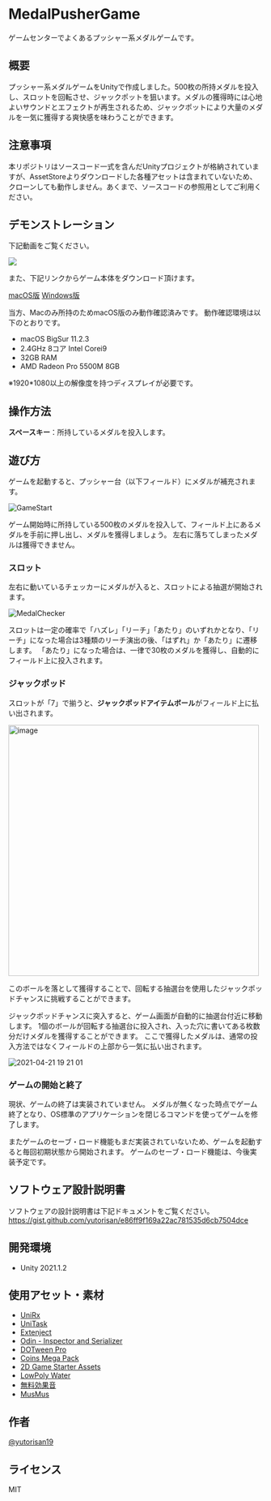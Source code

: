# MedalPusherGame

ゲームセンターでよくあるプッシャー系メダルゲームです。

## 概要

プッシャー系メダルゲームをUnityで作成しました。500枚の所持メダルを投入し、スロットを回転させ、ジャックポットを狙います。メダルの獲得時には心地よいサウンドとエフェクトが再生されるため、ジャックポットにより大量のメダルを一気に獲得する爽快感を味わうことができます。

## 注意事項

本リポジトリはソースコード一式を含んだUnityプロジェクトが格納されていますが、AssetStoreよりダウンロードした各種アセットは含まれていないため、クローンしても動作しません。あくまで、ソースコードの参照用としてご利用ください。

## デモンストレーション

下記動画をご覧ください。

[![](https://img.youtube.com/vi/g6-gXzIgOWM/0.jpg)](https://www.youtube.com/watch?v=g6-gXzIgOWM)

また、下記リンクからゲーム本体をダウンロード頂けます。

[macOS版](https://www.dropbox.com/s/nvjndcine736alj/MedalPusherGame_ver.0.1.app.zip?dl=0)
[Windows版](https://www.dropbox.com/s/hkabaknuigboj35/MedalPusherGame_ver.0.1.exe.zip?dl=0)

当方、Macのみ所持のためmacOS版のみ動作確認済みです。
動作確認環境は以下のとおりです。

- macOS BigSur 11.2.3
- 2.4GHz 8コア Intel Corei9
- 32GB RAM
- AMD Radeon Pro 5500M 8GB

※1920*1080以上の解像度を持つディスプレイが必要です。


## 操作方法

**スペースキー**：所持しているメダルを投入します。

## 遊び方

ゲームを起動すると、プッシャー台（以下フィールド）にメダルが補充されます。

![GameStart](https://user-images.githubusercontent.com/60573963/115537661-04133200-a2d6-11eb-82c2-071b1c2d87f5.gif)

ゲーム開始時に所持している500枚のメダルを投入して、フィールド上にあるメダルを手前に押し出し、メダルを獲得しましょう。
左右に落ちてしまったメダルは獲得できません。

### スロット

左右に動いているチェッカーにメダルが入ると、スロットによる抽選が開始されます。

![MedalChecker](https://user-images.githubusercontent.com/60573963/115537420-c44c4a80-a2d5-11eb-94e8-98efb1a7b897.gif)

スロットは一定の確率で「ハズレ」「リーチ」「あたり」のいずれかとなり、「リーチ」になった場合は3種類のリーチ演出の後、「はずれ」か「あたり」に遷移します。
「あたり」になった場合は、一律で30枚のメダルを獲得し、自動的にフィールド上に投入されます。
　　　
### ジャックポッド

スロットが「7」で揃うと、**ジャックポッドアイテムボール**がフィールド上に払い出されます。

<img width="495" alt="image" src="https://user-images.githubusercontent.com/60573963/115537955-53f1f900-a2d6-11eb-8b88-dcff56eaf768.png">

このボールを落として獲得することで、回転する抽選台を使用したジャックポッドチャンスに挑戦することができます。

ジャックポッドチャンスに突入すると、ゲーム画面が自動的に抽選台付近に移動します。
1個のボールが回転する抽選台に投入され、入った穴に書いてある枚数分だけメダルを獲得することができます。
ここで獲得したメダルは、通常の投入方法ではなくフィールドの上部から一気に払い出されます。

![2021-04-21 19 21 01](https://user-images.githubusercontent.com/60573963/115538388-c8c53300-a2d6-11eb-8e38-a55e6f798611.gif)

### ゲームの開始と終了

現状、ゲームの終了は実装されていません。
メダルが無くなった時点でゲーム終了となり、OS標準のアプリケーションを閉じるコマンドを使ってゲームを修了します。

またゲームのセーブ・ロード機能もまだ実装されていないため、ゲームを起動すると毎回初期状態から開始されます。
ゲームのセーブ・ロード機能は、今後実装予定です。

## ソフトウェア設計説明書

ソフトウェアの設計説明書は下記ドキュメントをご覧ください。
https://gist.github.com/yutorisan/e86ff9f169a22ac781535d6cb7504dce

## 開発環境

- Unity 2021.1.2

## 使用アセット・素材

- [UniRx](https://assetstore.unity.com/packages/tools/integration/unirx-reactive-extensions-for-unity-17276)
- [UniTask](https://github.com/Cysharp/UniTask)
- [Extenject](https://assetstore.unity.com/packages/tools/utilities/extenject-dependency-injection-ioc-157735)
- [Odin - Inspector and Serializer](https://assetstore.unity.com/packages/tools/utilities/odin-inspector-and-serializer-89041)
- [DOTween Pro](https://assetstore.unity.com/packages/tools/visual-scripting/dotween-pro-32416)
- [Coins Mega Pack](https://assetstore.unity.com/packages/2d/gui/icons/coins-mega-pack-141998)
- [2D Game Starter Assets](https://assetstore.unity.com/packages/2d/environments/2d-game-starter-assets-24626)
- [LowPoly Water](https://assetstore.unity.com/packages/tools/particles-effects/lowpoly-water-107563)
- [無料効果音](https://taira-komori.jpn.org/freesound.html)
- [MusMus](https://musmus.main.jp/info.html)

## 作者

[@yutorisan19](https://twitter.com/yutorisan19)

## ライセンス

MIT
